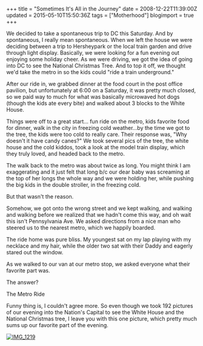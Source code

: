 +++
title = "Sometimes It's All in the Journey"
date = 2008-12-22T11:39:00Z
updated = 2015-05-10T15:50:36Z
tags = ["Motherhood"]
blogimport = true 
+++

We decided to take a spontaneous trip to DC this Saturday.  And by spontaneous, I really mean spontaneous.  When we left the house we were deciding between a trip to Hersheypark or the local train garden and drive through light display.  Basically, we were looking for a fun evening out enjoying some holiday cheer.  As we were driving, we got the idea of going into DC to see the National Christmas Tree.  And to top it off, we thought we'd take the metro in so the kids could "ride a train underground." 

After our ride in, we grabbed dinner at the food court in the post office pavilion, but unfortunately at 6:00 on a Saturday, it was pretty much closed, so we paid way to much for what was basically microwaved hot dogs (though the kids ate every bite) and walked about 3 blocks to the White House.  

Things were off to a great start... fun ride on the metro, kids favorite food for dinner, walk in the city in freezing cold weather...by the time we got to the tree, the kids were too cold to really care.  Their response was, "Why doesn't it have candy canes?"  We took several pics of the tree, the white house and the cold kiddos, took a look at the model train display, which they truly loved, and headed back to the metro.  

The walk back to the metro was about twice as long.   You might think I am exaggerating and it just felt that long b/c our dear baby was screaming at the top of her longs the whole way and we were holding her, while pushing the big kids in the double stroller, in the freezing cold.  

But that wasn't the reason.

Somehow, we got onto the wrong street and we kept walking, and walking and walking before we realized that we hadn't come this way, and oh wait this isn't Pennsylvania Ave.   We asked directions from a nice man who steered us to the nearest metro, which we happily boarded.

The ride home was pure bliss.  My youngest sat on my lap playing with my necklace and my hair, while the older two sat with their Daddy and eagerly stared out the window. 

As we walked to our van at our metro stop, we asked everyone what their favorite part was.   

The answer?

The Metro Ride

Funny thing is, I couldn't agree more.  So even though we took 192 pictures of our evening into the Nation's Capital to see the White House and the National Christmas tree, I leave you with this one picture, which pretty much sums up our favorite part of the evening.

[![IMG_1219](https://latc.s3.amazonaws.com/wp-content/uploads/2008/12/img-1219-thumb.jpg)](https://latc.s3.amazonaws.com/wp-content/uploads/2008/12/img-1219.jpg)
